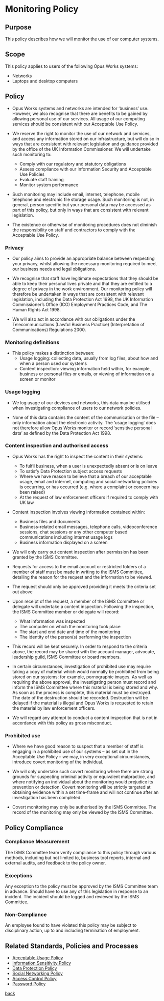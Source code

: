 # Monitoring Policy

## Purpose

This policy describes how we will monitor the use of our computer systems.

## Scope

This policy applies to users of the following Opus Works systems:

 - Networks
 - Laptops and desktop computers

## Policy

- Opus Works systems and networks are intended for ‘business’ use. However, we also recognise that there are benefits to be gained by allowing  personal use of our services. All usage of our computing services should be consistent with our Acceptable Use Policy.

- We reserve the right to monitor the use of our network and services, and access any information stored on our infrastructure, but will do so in ways that are consistent with relevant legislation and guidance provided by the office of the UK Information Commissioner. We will undertake such monitoring to:

  - Comply with our regulatory and statutory obligations
  - Assess compliance with our Information Security and Acceptable Use Policies
  - Evaluate staff training
  - Monitor system performance

- Such monitoring may include email, internet, telephone, mobile telephone and electronic file storage usage. Such monitoring is not, in general, person specific but your personal data may be accessed as part of this policy, but only in ways that are consistent with relevant legislation.

- The existence or otherwise of monitoring procedures does not diminish the responsibility on staff and contractors to comply with the Acceptable Use Policy.

### Privacy

- Our policy aims to provide an appropriate balance between respecting your privacy, whilst allowing the necessary monitoring required to meet our business needs and legal obligations.

- We recognise that staff have legitimate expectations that they should be able to keep their personal lives private and that they are entitled to a degree of privacy in the work environment. Our monitoring policy will therefore be undertaken in ways that are consistent with relevant legislation, including the Data Protection Act 1998, the UK Information Commissioner’s Office (ICO) Employment Practices Code, and The Human Rights Act 1998.

- We will also act in accordance with our obligations under the Telecommunications (Lawful Business Practice) (Interpretation of Communications) Regulations 2000.

### Monitoring definitions

- This policy makes a distinction between:
  - Usage logging: collecting data, usually from log files, about how and when a person used our systems
  - Content inspection: viewing information held within, for example, business or personal files or emails, or viewing of information on a screen or monitor

### Usage logging

- We log usage of our devices and networks, this data may be utilised when investigating compliance of users to our network policies.

- None of this data contains the content of the communication or the file – only information about the electronic activity. The ‘usage logging’ does not therefore allow Opus Works monitor or record ‘sensitive personal data’ as defined by the Data Protection Act 1998.

### Content inspection and authorised access

- Opus Works has the right to inspect the content in their systems:
  - To fulfil business, when a user is unexpectedly absent or is on leave
  - To satisfy Data Protection subject access requests
  - Where we have reason to believe that a breach of our acceptable usage, email and internet, computing and social networking policies is occurring, or has occurred (e.g. where a complaint or concern has been raised)
  - At the request of law enforcement officers if required to comply with UK law

- Content inspection involves viewing information contained within:
  - Business files and documents
  - Business-related email messages, telephone calls, videoconference sessions, chat sessions or any other computer based communications including internet usage logs
  - Business information displayed on a screen

- We will only carry out content inspection after permission has been granted by the ISMS Committee.

- Requests for access to the email account or restricted folders of a member of staff must be made in writing to the ISMS Committee, detailing the reason for the request and the information to be viewed. 

- The request should only be approved providing it meets the criteria set out above

- Upon receipt of the request, a member of the ISMS Committee or delegate will undertake a content inspection. Following the inspection, the ISMS Committee member or delegate will record:
  - What information was inspected
  - The computer on which the monitoring took place
  - The start and end date and time of the monitoring
  - The identity of the person(s) performing the inspection

- This record will be kept securely. In order to respond to the criteria above, the record may be shared with the account manager, advocate, leadership guild, ISMS Committee or board members.

- In certain circumstances, investigation of prohibited use may require taking a copy of material which would normally be prohibited from being stored on our systems: for example, pornographic images. As well as requiring the above approval, the investigating person must record and inform the ISMS Committee where this material is being stored and why. As soon as the process is complete, this material must be destroyed. The date of the destruction should be recorded. Destruction will be delayed if the material is illegal and Opus Works is requested to retain the material by law enforcement officers.

- We will regard any attempt to conduct a content inspection that is not in accordance with this policy as gross misconduct. 

### Prohibited use

- Where we have good reason to suspect that a member of staff is engaging in a prohibited use of our systems – as set out in the Acceptable Use Policy – we may, in very exceptional circumstances, introduce covert monitoring of the individual.

- We will only undertake such covert monitoring where there are strong grounds for suspecting criminal activity or equivalent malpractice, and where notifying an individual about the monitoring would prejudice its prevention or detection. Covert monitoring will be strictly targeted at obtaining evidence within a set time-frame and will not continue after an investigation has been completed.

- Covert monitoring may only be authorised by the ISMS Committee. The record of the monitoring may only be viewed by the ISMS Committee. 

## Policy Compliance

### Compliance Measurement

The ISMS Committee team  verify compliance to this policy through various methods, including but not limited to, business tool reports, internal and external audits, and feedback to the policy owner.

### Exceptions

Any exception to the policy must be approved by the ISMS Committee team in advance.  Should have to use any of this legislation in response to an incident. The incident should be logged and reviewed by the ISMS Committee.

### Non-Compliance

An employee found to have violated this policy may be subject to disciplinary action, up to and including termination of employment.

## Related Standards, Policies and Processes

- [Acceptable Usage Policy](../acceptableusage/readme.md)
- [Information Sensitivity Policy](../informationsensitivity/readme.md)
- [Data Protection Policy](../dataprotection/readme.md)
- [Social Networking Policy](../socialnetworking/readme.md)
- [Access Control Policy](../accesscontrol/readme.md)
- [Password Policy](../password/readme.md)

[back](../README.md#a-z-policies)
